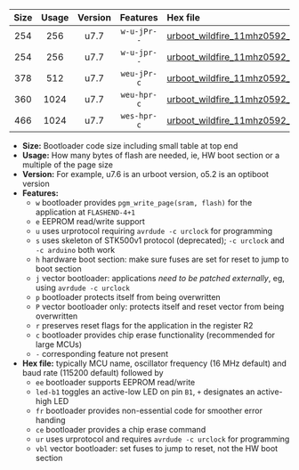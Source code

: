 |Size|Usage|Version|Features|Hex file|
|:-:|:-:|:-:|:-:|:--|
|254|256|u7.7|`w-u-jPr--`|[urboot_wildfire_11mhz0592_230400bps_led+b5_ur_vbl.hex](https://raw.githubusercontent.com/stefanrueger/urboot.hex/main/boards/wildfire/fcpu_11mhz0592/230400_bps/urboot_wildfire_11mhz0592_230400bps_led+b5_ur_vbl.hex)|
|254|256|u7.7|`w-u-jpr--`|[urboot_wildfire_11mhz0592_230400bps_led+b5_fr_ur_vbl.hex](https://raw.githubusercontent.com/stefanrueger/urboot.hex/main/boards/wildfire/fcpu_11mhz0592/230400_bps/urboot_wildfire_11mhz0592_230400bps_led+b5_fr_ur_vbl.hex)|
|378|512|u7.7|`weu-jPr-c`|[urboot_wildfire_11mhz0592_230400bps_ee_led+b5_fr_ce_ur_vbl.hex](https://raw.githubusercontent.com/stefanrueger/urboot.hex/main/boards/wildfire/fcpu_11mhz0592/230400_bps/urboot_wildfire_11mhz0592_230400bps_ee_led+b5_fr_ce_ur_vbl.hex)|
|360|1024|u7.7|`weu-hpr-c`|[urboot_wildfire_11mhz0592_230400bps_ee_led+b5_fr_ce_ur.hex](https://raw.githubusercontent.com/stefanrueger/urboot.hex/main/boards/wildfire/fcpu_11mhz0592/230400_bps/urboot_wildfire_11mhz0592_230400bps_ee_led+b5_fr_ce_ur.hex)|
|466|1024|u7.7|`wes-hpr-c`|[urboot_wildfire_11mhz0592_230400bps_ee_led+b5_fr_ce.hex](https://raw.githubusercontent.com/stefanrueger/urboot.hex/main/boards/wildfire/fcpu_11mhz0592/230400_bps/urboot_wildfire_11mhz0592_230400bps_ee_led+b5_fr_ce.hex)|

- **Size:** Bootloader code size including small table at top end
- **Usage:** How many bytes of flash are needed, ie, HW boot section or a multiple of the page size
- **Version:** For example, u7.6 is an urboot version, o5.2 is an optiboot version
- **Features:**
  + `w` bootloader provides `pgm_write_page(sram, flash)` for the application at `FLASHEND-4+1`
  + `e` EEPROM read/write support
  + `u` uses urprotocol requiring `avrdude -c urclock` for programming
  + `s` uses skeleton of STK500v1 protocol (deprecated); `-c urclock` and `-c arduino` both work
  + `h` hardware boot section: make sure fuses are set for reset to jump to boot section
  + `j` vector bootloader: applications *need to be patched externally*, eg, using `avrdude -c urclock`
  + `p` bootloader protects itself from being overwritten
  + `P` vector bootloader only: protects itself and reset vector from being overwritten
  + `r` preserves reset flags for the application in the register R2
  + `c` bootloader provides chip erase functionality (recommended for large MCUs)
  + `-` corresponding feature not present
- **Hex file:** typically MCU name, oscillator frequency (16 MHz default) and baud rate (115200 default) followed by
  + `ee` bootloader supports EEPROM read/write
  + `led-b1` toggles an active-low LED on pin `B1`, `+` designates an active-high LED
  + `fr` bootloader provides non-essential code for smoother error handing
  + `ce` bootloader provides a chip erase command
  + `ur` uses urprotocol and requires `avrdude -c urclock` for programming
  + `vbl` vector bootloader: set fuses to jump to reset, not the HW boot section
